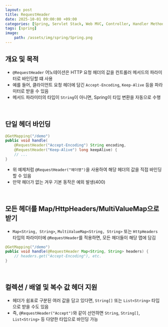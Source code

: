 ```yaml
---
layout: post
title: RequestHeader
date: 2025-10-01 09:00:00 +09:00
categories: [Spring, Servlet Stack, Web MVC, Controller, Handler Method]
tags: [spring]
image:
    path: /assets/img/spring/Spring.png
---
```


## 개요 및 목적

- `@RequestHeader` 어노테이션은 HTTP 요청 헤더의 값을 컨트롤러 메서드의 파라미터로 바인딩할 떄 사용
- 예를 들어, 클라이언트 요청 헤더에 담긴 `Accept-Encoding`, `Keep-Alive` 등을 파라미터로 받을 수 있음
- 메서드 파라미터의 타입이 `String`이 아니면, Spring이 타입 변환을 자동으로 수행

<br>

## 단일 헤더 바인딩


```java
@GetMapping("/demo")
public void handle(
    @RequestHeader("Accept-Encoding") String encoding,
    @RequestHeader("Keep-Alive") long keepAlive) {
    // ...
}
```

- 위 예제처럼 `@RequestHeader("헤더명")`을 사용하여 해당 헤더의 값을 직접 바인딩할 수 있음
- 만약 헤더가 없는 겨우 기본 동작은 예외 발생(400)

<br>

## 모든 헤더를 Map/HttpHeaders/MultiValueMap으로 받기

- `Map<String, String>`, `MultiValueMap<String, String>` 또는 `HttpHeaders` 타입의 파라미터에 `@RequestHeader`를 적용하면, 모든 헤더들이 해당 맵에 담김

```java
@GetMapping("/demo")
public void handle(@RequestHeader Map<String, String> headers) {
    // headers.get("Accept-Encoding"), etc.
}
```

<br>

## 컬렉션 / 배열 및 복수 값 헤더 지원

- 헤더가 쉼표로 구분된 여러 값을 담고 있다면, `String[]` 또는 `List<String>` 타입으로 받을 수도 있음 
- 즉, `@RequestHeader("Accept")`와 같이 선언하면 `String`, `String[]`, `List<String>` 등 다양한 타입으로 바인딩 가능

